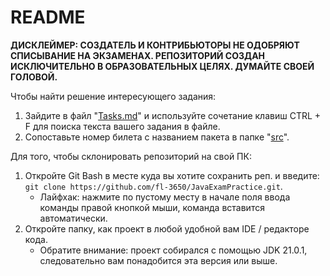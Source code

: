 # README

**ДИСКЛЕЙМЕР: СОЗДАТЕЛЬ И КОНТРИБЬЮТОРЫ НЕ ОДОБРЯЮТ СПИСЫВАНИЕ НА ЭКЗАМЕНАХ.
РЕПОЗИТОРИЙ СОЗДАН ИСКЛЮЧИТЕЛЬНО В ОБРАЗОВАТЕЛЬНЫХ ЦЕЛЯХ. ДУМАЙТЕ СВОЕЙ ГОЛОВОЙ.**

Чтобы найти решение интересующего задания:

1. Зайдите в файл "[Tasks.md](Tasks.md)" и используйте сочетание клавиш CTRL + F для поиска текста вашего задания в файле.
2. Сопоставьте номер билета с названием пакета в папке "[src](src)".

Для того, чтобы склонировать репозиторий на свой ПК:

1. Откройте Git Bash в месте куда вы хотите сохранить реп. и введите: `git clone https://github.com/fl-3650/JavaExamPractice.git`.
    - Лайфхак: нажмите по пустому месту в начале поля ввода команды правой кнопкой мыши, команда вставится автоматически.
2. Откройте папку, как проект в любой удобной вам IDE / редакторе кода.
    - Обратите внимание: проект собирался с помощью JDK 21.0.1, следовательно вам понадобится эта версия или выше.
